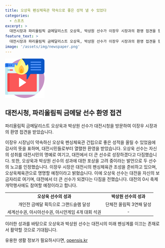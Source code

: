 ```yaml
---
title: 오상욱 펜싱체육관 약속으로 좋은 성적 낼 수 있었다
categories:
  - 스포츠
excerpt: >
  대전시장과 파리올림픽 금메달리스트 오상욱, 박상원 선수가 이장우 시장과의 환영 접견을 했다. 시장은 대전 시민들을 대신해 두 선수에게 격려와 지원을 표했고, 미래에 펜싱체육관을 건립하는 계획도 발표했다. 이에 선수들은 대전시를 자신의 보금자리로 생각하며, 향후 더 큰 활약을 약속했다. 오상욱은 최초로 그랜드슬램을 달성한 세계선수이며, 박상원은 올림픽에서 3연패를 이룩한 선수로 소식했다. 2024 대전 0시 축제 개막행사에도 두 선수가 참여할 예정이다.
feature_text: >
  대전시장과 파리올림픽 금메달리스트 오상욱, 박상원 선수가 이장우 시장과의 환영 접견을 했다. 시장은 대전 시민들을 대신해 두 선수에게 격려와 지원을 표했고, 미래에 펜싱체육관을 건립하는 계획도 발표했다. 이에 선수들은 대전시를 자신의 보금자리로 생각하며, 향후 더 큰 활약을 약속했다. 오상욱은 최초로 그랜드슬램을 달성한 세계선수이며, 박상원은 올림픽에서 3연패를 이룩한 선수로 소식했다. 2024 대전 0시 축제 개막행사에도 두 선수가 참여할 예정이다.
image: '/assets/img/newspaper.png'
---
```


<p><img src="/assets/img/news.png" alt="rentncar 속보" /></p>

<h2 data-ke-size="size26">대전시청, 파리올림픽 금메달 선수 환영 접견</h2>

<p>파리올림픽 금메달리스트 오상욱과 박상원 선수가 대전시청을 방문하여 이장우 시장과의 환영 접견을 받았습니다.</p>

<p data-ke-size="size16">이장우 시장님이 약속하신 오상욱 펜싱체육관 건립으로 좋은 성적을 올릴 수 있었음에 감사의 뜻을 표하며, 대전시민들로부터 열렬한 환영을 받았습니다. 오상욱 선수는 자신의 성취를 대전시민의 명예로 여기고, 대전에서 더 큰 선수로 성장하겠다고 다짐했습니다. 또한, 오상욱과 박상원 선수의 성과에 대한 포상을 고려 중이라는 발언으로 두 선수의 노고를 인정했습니다. 이장우 시장은 대전시의 펜싱체육관 조성을 준비하고 있으며, 오상욱체육관으로 명명할 예정이라고 밝혔습니다. 이에 오상욱 선수는 대전을 자신의 보금자리로 여기며, 대전에서 더 큰 선수가 되겠다는 다짐을 전했습니다. 대전의 0시 축제 개막행사에도 참여할 예정이라고 합니다.</p>

<table>
  <tr>
    <td style="text-align: center; height: 17px;"><b>오상욱 선수의 성과</b></td>
    <td style="text-align: center; height: 17px;"><b>박상원 선수의 성과</b></td>
  </tr>
  <tr>
    <td style="text-align: center;">개인전 금메달 획득으로 그랜드슬램 달성</td>
    <td style="text-align: center;">단체전 올림픽 3연패 달성</td>
  </tr>
  <tr>
    <td style="text-align: center;">세계선수권, 아시아선수권, 아시안게임 4개 대회 석권</td>
    <td style="text-align: center;">-</td>
  </tr>
</table>

<p>이러한 성과를 바탕으로 오상욱과 박상원 선수는 대전시의 미래 펜싱계를 이끄는 존재로서 활약할 것으로 기대됩니다.</p>
유용한 생활 정보가 필요하시다면, <a href="https://opensis.kr" rel="dofollow">opensis.kr</a>


